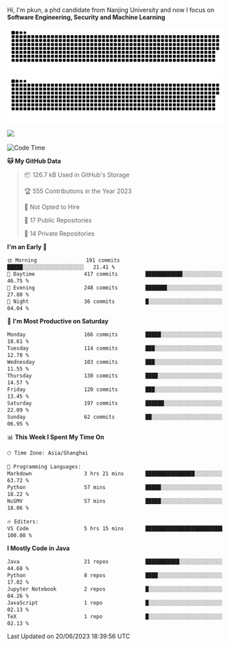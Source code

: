 Hi, I'm pkun, a phd candidate from Nanjing University and now I focus on **Software Engineering, Security and Machine Learning**

![GitHub Snake Light](https://github.com/pppppkun/pppppkun/blob/output/github-snake.svg#gh-light-mode-only)
![GitHub Snake dark](https://github.com/pppppkun/pppppkun/blob/output/github-snake-dark.svg#gh-dark-mode-only)

![](https://komarev.com/ghpvc/?username=pppppkun)
<!--START_SECTION:waka-->
![Code Time](http://img.shields.io/badge/Code%20Time-1%2C754%20hrs%2042%20mins-blue)

**🐱 My GitHub Data** 

> 📦 126.7 kB Used in GitHub's Storage 
 > 
> 🏆 555 Contributions in the Year 2023
 > 
> 🚫 Not Opted to Hire
 > 
> 📜 17 Public Repositories 
 > 
> 🔑 14 Private Repositories 
 > 
**I'm an Early 🐤** 

```text
🌞 Morning                191 commits         █████░░░░░░░░░░░░░░░░░░░░   21.41 % 
🌆 Daytime                417 commits         ████████████░░░░░░░░░░░░░   46.75 % 
🌃 Evening                248 commits         ███████░░░░░░░░░░░░░░░░░░   27.80 % 
🌙 Night                  36 commits          █░░░░░░░░░░░░░░░░░░░░░░░░   04.04 % 
```
📅 **I'm Most Productive on Saturday** 

```text
Monday                   166 commits         █████░░░░░░░░░░░░░░░░░░░░   18.61 % 
Tuesday                  114 commits         ███░░░░░░░░░░░░░░░░░░░░░░   12.78 % 
Wednesday                103 commits         ███░░░░░░░░░░░░░░░░░░░░░░   11.55 % 
Thursday                 130 commits         ████░░░░░░░░░░░░░░░░░░░░░   14.57 % 
Friday                   120 commits         ███░░░░░░░░░░░░░░░░░░░░░░   13.45 % 
Saturday                 197 commits         ██████░░░░░░░░░░░░░░░░░░░   22.09 % 
Sunday                   62 commits          ██░░░░░░░░░░░░░░░░░░░░░░░   06.95 % 
```


📊 **This Week I Spent My Time On** 

```text
🕑︎ Time Zone: Asia/Shanghai

💬 Programming Languages: 
Markdown                 3 hrs 21 mins       ████████████████░░░░░░░░░   63.72 % 
Python                   57 mins             █████░░░░░░░░░░░░░░░░░░░░   18.22 % 
NuSMV                    57 mins             █████░░░░░░░░░░░░░░░░░░░░   18.06 % 

🔥 Editors: 
VS Code                  5 hrs 15 mins       █████████████████████████   100.00 % 
```

**I Mostly Code in Java** 

```text
Java                     21 repos            ███████████░░░░░░░░░░░░░░   44.68 % 
Python                   8 repos             ████░░░░░░░░░░░░░░░░░░░░░   17.02 % 
Jupyter Notebook         2 repos             █░░░░░░░░░░░░░░░░░░░░░░░░   04.26 % 
JavaScript               1 repo              █░░░░░░░░░░░░░░░░░░░░░░░░   02.13 % 
TeX                      1 repo              █░░░░░░░░░░░░░░░░░░░░░░░░   02.13 % 
```




 Last Updated on 20/06/2023 18:39:56 UTC
<!--END_SECTION:waka-->
